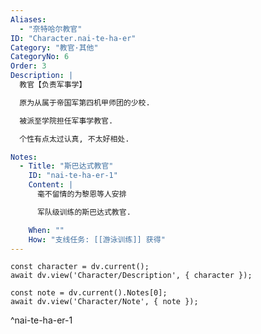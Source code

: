 ```yaml
---
Aliases:
  - "奈特哈尔教官"
ID: "Character.nai-te-ha-er"
Category: "教官·其他"
CategoryNo: 6
Order: 3
Description: |
  教官【负责军事学】

  原为从属于帝国军第四机甲师团的少校.

  被派至学院担任军事学教官.

  个性有点太过认真, 不太好相处.

Notes:
  - Title: "斯巴达式教官"
    ID: "nai-te-ha-er-1"
    Content: |
      毫不留情的为黎恩等人安排

      军队级训练的斯巴达式教官.

    When: ""
    How: "支线任务: [[游泳训练]] 获得"
---
```

```dataviewjs
const character = dv.current();
await dv.view('Character/Description', { character });
```

```dataviewjs
const note = dv.current().Notes[0];
await dv.view('Character/Note', { note });
```
^nai-te-ha-er-1